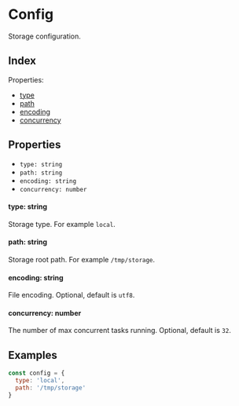 
# Config


Storage configuration.

## Index



Properties:

- [type](#type-string)
- [path](#path-string)
- [encoding](#encoding-string)
- [concurrency](#concurrency-number)



## Properties

- `type: string`
- `path: string`
- `encoding: string`
- `concurrency: number`


#### type: string

Storage type. For example `local`.






#### path: string

Storage root path. For example `/tmp/storage`.






#### encoding: string

File encoding. Optional, default is `utf8`.






#### concurrency: number

The number of max concurrent tasks running. Optional, default is `32`.





## Examples

```js
const config = {
  type: 'local',
  path: '/tmp/storage'
}
```